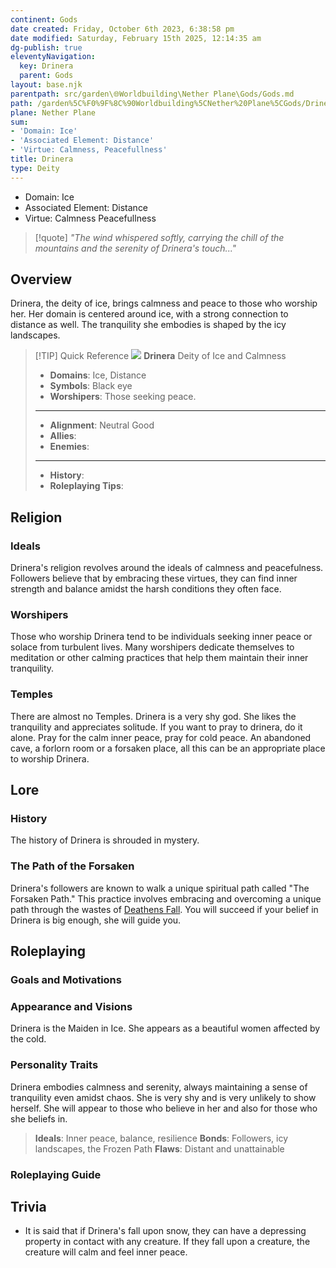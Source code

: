 ```yaml
---
continent: Gods
date created: Friday, October 6th 2023, 6:38:58 pm
date modified: Saturday, February 15th 2025, 12:14:35 am
dg-publish: true
eleventyNavigation:
  key: Drinera
  parent: Gods
layout: base.njk
parentpath: src/garden\🌐Worldbuilding\Nether Plane\Gods/Gods.md
path: /garden%5C%F0%9F%8C%90Worldbuilding%5CNether%20Plane%5CGods/Drinera/
plane: Nether Plane
sum:
- 'Domain: Ice'
- 'Associated Element: Distance'
- 'Virtue: Calmness, Peacefullness'
title: Drinera
type: Deity
---
```


- Domain: Ice
- Associated Element: Distance
- Virtue: Calmness Peacefullness

> [!quote] *"The wind whispered softly, carrying the chill of the mountains and the serenity of Drinera's touch..."*

## Overview

Drinera, the deity of ice, brings calmness and peace to those who worship her. Her domain is centered around ice, with a strong connection to distance as well. The tranquility she embodies is shaped by the icy landscapes.

> [!TIP] Quick Reference
> ![](/static/Placeholder.png) 
> **Drinera** 
>  Deity of Ice and Calmness
>- **Domains**: Ice, Distance
>- **Symbols**: Black eye
>- **Worshipers**: Those seeking peace.
> ____
>- **Alignment**: Neutral Good
>- **Allies**: 
>- **Enemies**: 
>____
>-  **History**: 
>- **Roleplaying Tips**: 

## Religion
### Ideals

Drinera's religion revolves around the ideals of calmness and peacefulness. Followers believe that by embracing these virtues, they can find inner strength and balance amidst the harsh conditions they often face. 

### Worshipers

Those who worship Drinera tend to be individuals seeking inner peace or solace from turbulent lives. Many worshipers dedicate themselves to meditation or other calming practices that help them maintain their inner tranquility.

### Temples

There are almost no Temples. Drinera is a very shy god. She likes the tranquility and appreciates solitude. If you want to pray to drinera, do it alone. Pray for the calm inner peace, pray for cold peace. An abandoned cave, a forlorn room or a forsaken place, all this can be an appropriate place to worship Drinera.

## Lore
### History

The history of Drinera is shrouded in mystery. 

### The Path of the Forsaken

Drinera's followers are known to walk a unique spiritual path called "The Forsaken Path." This practice involves embracing and overcoming a unique path through the wastes of [Deathens Fall](/garden/%F0%9F%8C%90Worldbuilding%5CMaterial%20Plane%5CDeathens%20Fall/Deathens%20Fall). You will succeed if your belief in Drinera is big enough, she will guide you.

## Roleplaying
### Goals and Motivations

### Appearance and Visions

Drinera is the Maiden in Ice. She appears as a beautiful women affected by the cold. 

### Personality Traits

Drinera embodies calmness and serenity, always maintaining a sense of tranquility even amidst chaos. She is very shy and is very unlikely to show herself. She will appear to those who believe in her and also for those who she beliefs in. 

> **Ideals**: Inner peace, balance, resilience
> **Bonds**: Followers, icy landscapes, the Frozen Path
> **Flaws**: Distant and unattainable

### Roleplaying Guide

## Trivia
- It is said that if Drinera's fall upon snow, they can have a depressing property in contact with any creature. If they fall upon a creature, the creature will calm and feel inner peace.